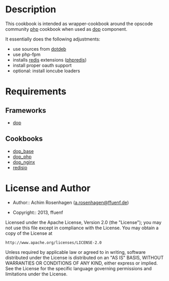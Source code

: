 Description
===========

This cookbook is intended as wrapper-cookbook around the opscode community [php](https://github.com/opscode-cookbooks/php) cookbook when used as [dop](http://ffuenf.github.io/dop) component.

It essentially does the following adjustments:
* use sources from [dotdeb](http://www.dotdeb.org)
* use php-fpm
* installs [redis](http://www.redis.io) extensions ([phpredis](https://github.com/nicolasff/phpredis))
* install proper oauth support
* optional: install ioncube loaders

Requirements
============

Frameworks
---------
* [dop](http://ffuenf.github.io/dop)

Cookbooks
---------
* [dop_base](https://github.com/ffuenf/dop_base)
* [dop_php](https://github.com/ffuenf/dop_php)
* [dop_nginx](https://github.com/ffuenf/dop_nginx)
* [redisio](https://github.com/brianbianco/redisio)

License and Author
==================

- Author:: Achim Rosenhagen (<a.rosenhagen@ffuenf.de>)

- Copyright:: 2013, ffuenf

Licensed under the Apache License, Version 2.0 (the "License");
you may not use this file except in compliance with the License.
You may obtain a copy of the License at

    http://www.apache.org/licenses/LICENSE-2.0

Unless required by applicable law or agreed to in writing, software
distributed under the License is distributed on an "AS IS" BASIS,
WITHOUT WARRANTIES OR CONDITIONS OF ANY KIND, either express or implied.
See the License for the specific language governing permissions and
limitations under the License.